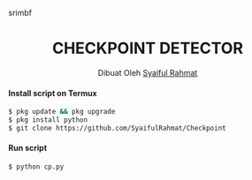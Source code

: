  srimbf

<h1 align="center">
  CHECKPOINT DETECTOR
</h1>
</div>
<p align="center">
  Dibuat Oleh <a href="https://www.facebook.com/profile.php?id=100058492984910">Syaiful Rahmat</a>
</p>
<p align="center">
 

#### Install script on Termux
```bash
$ pkg update && pkg upgrade
$ pkg install python
$ git clone https://github.com/SyaifulRahmat/Checkpoint
```
#### Run script
```bash
$ python cp.py
```
